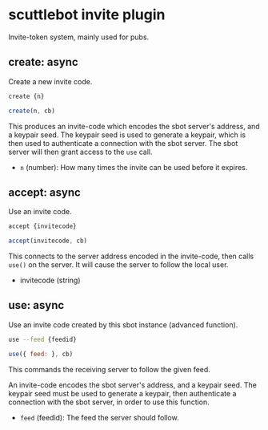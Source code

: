 # scuttlebot invite plugin

Invite-token system, mainly used for pubs.


## create: async

Create a new invite code.

```bash
create {n}
```

```js
create(n, cb)
```

This produces an invite-code which encodes the sbot server's address, and a keypair seed.
The keypair seed is used to generate a keypair, which is then used to authenticate a connection with the sbot server.
The sbot server will then grant access to the `use` call.

- `n` (number): How many times the invite can be used before it expires.



## accept: async

Use an invite code.

```bash
accept {invitecode}
```

```js
accept(invitecode, cb)
```

This connects to the server address encoded in the invite-code, then calls `use()` on the server.
It will cause the server to follow the local user.

 - invitecode (string)


## use: async

Use an invite code created by this sbot instance (advanced function).

```bash
use --feed {feedid}
```

```js
use({ feed: }, cb)
```

This commands the receiving server to follow the given feed.

An invite-code encodes the sbot server's address, and a keypair seed.
The keypair seed must be used to generate a keypair, then authenticate a connection with the sbot server, in order to use this function.

 - `feed` (feedid): The feed the server should follow.

